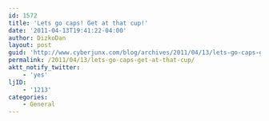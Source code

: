 ```yaml
---
id: 1572
title: 'Lets go caps! Get at that cup!'
date: '2011-04-13T19:41:22-04:00'
author: DizkoDan
layout: post
guid: 'http://www.cyberjunx.com/blog/archives/2011/04/13/lets-go-caps-get-at-that-cup/'
permalink: /2011/04/13/lets-go-caps-get-at-that-cup/
aktt_notify_twitter:
    - 'yes'
ljID:
    - '1213'
categories:
    - General
---
```


<div class="posterous_autopost"></div>